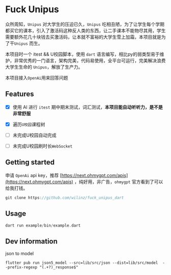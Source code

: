 # Fuck Unipus

众所周知，`Unipus` 对大学生的压迫已久，`Unipus` 吃相丑陋，为了让学生每个学期都买它的课本，引入了激活码这种反人类的东西，让二手课本不能物尽其用，学生需要额外花几十块钱去买激活码，让本就不富裕的大学生雪上加霜，本项目就是为了干`Unipus` 而生。

本项目时一个 itest && U校园脚本，使用 `dart` 语言编写，相比py的弱类型易于维护，非常优秀的一门语言，架构完美，代码易使用，全平台可运行，完美解决浪费大学生生命的 `Unipus`，解放了生产力。

本项目接入`OpenAi`用来回答问题

## Features

- [x] 使用 AI 进行 `itest` 期中期末测试，词汇测试，**本项目能自动听听力，是不是非常舒服**

- [x] 遍历`U校园`课程树
- [ ] 未完成U校园自动完成
- [ ] 未完成U校园刷时长`WebSocket`

## Getting started

申请 `OpenAi` api key，推荐 [https://next.ohmygpt.com/apis](https://next.ohmygpt.com/apis) ，纯好用，非广告，`ohmygpt` 官方看到了可以给我打钱。

``````dart
git clone https://github.com/wilinz/fuck_unipus_dart
``````

## Usage

```dart
dart run example/bin/example.dart
```

## Dev information

json to model

```shell
flutter pub run json5_model --src=lib/src/json --dist=lib/src/model  --prefix-regexp "(.+?)_response$"
```
